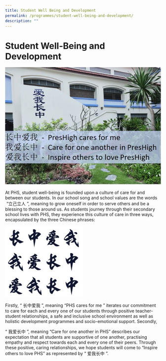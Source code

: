 ```yaml
---
title: Student Well Being and Development
permalink: /programmes/student-well-being-and-development/
description: ""
---
```

# **Student Well-Being and Development** 

![](/images/preshigh1.jpg)

At PHS, student well-being is founded upon a culture of care for and between our students. In our school song and school values are the words  “立己立人 ”, meaning to grow oneself in order to serve others and be a blessing to those around us. As students journey through their secondary school lives with PHS, they experience this culture of care in three ways, encapsulated by the three Chinese phrases:

<img src="/images/PHSLOVESME.jpg" 
     style="width:50%">

Firstly, “ 长中爱我 ”, meaning “PHS cares for me ” iterates our commitment to care for each and every one of our students through positive teacher-student relationships, a safe and inclusive school environment as well as holistic development programmes and socio-emotional support. Secondly, 

“ 我爱长中 ”, meaning “Care for one another in PHS” describes our expectation that all students are supportive of one another, practising empathy and respect towards each and every one of their peers. Through these positive, caring relationships, we hope students will come to “Inspire others to love PHS” as represented by “ 爱我长中 ”.